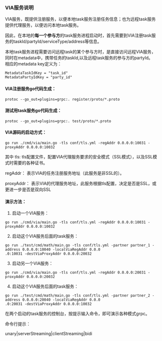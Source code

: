 ### VIA服务说明 

VIA服务，既提供注册服务，以便本地task服务注册任务信息；也为远程task服务提供代理服务，以便访问本地task服务。

因此，在本地的**每一个参与方**的task服务进程启动时，首先需要到VIA注册task服务的taskId/partyId/serviceType/address等信息。

本地task服务进程需要访问远程task的某个参与方时，是直接访问远程VIA服务，同时在metadata中，携带任务的taskId,以及远程task服务的参与方的partyId。
相应的metadata key定义为：
```
MetadataTaskIdKey = "task_id"
MetadataPartyIdKey = "party_id"
```

#### VIA注册服务go代码生成：
```
protoc --go_out=plugins=grpc:. register/proto/*.proto
```

#### 测试用task服务go代码生成：
```
protoc --go_out=plugins=grpc:. test/proto/*.proto
```

#### VIA源码的启动方式：
```
go run ./cmd/via/main.go -tls conf/tls.yml -regAddr 0.0.0.0:10031 -proxyAddr 0.0.0.0:10032
```
其中
tls:
tls配置文件，配置VIA代理服务要求的安全模式（SSL模式），以及SSL模式时需要的各种证书。

regAddr：
表示VIA的任务注册服务地址（此服务是非SSL的）。

proxyAddr：
表示VIA的代理服务地址，此服务根据tls配置，决定是否是SSL，或更进一步是否是双向SSL

#### 演示方法：

1. 启动一个VIA服务：
```
go run ./cmd/via/main.go -tls conf/tls.yml -regAddr 0.0.0.0:10031 -proxyAddr 0.0.0.0:10032
```
2. 启动这个VIA服务后面的task服务：
```
go run ./test/cmd/math/main.go -tls conf/tls.yml -partner partner_1 -address 0.0.0.0:10040 -localViaRegAddr 0.0.0
.0:10031 -destViaProxyAddr 0.0.0.0:20032

```
3. 启动另一个VIA服务：
```
go run ./cmd/via/main.go -tls conf/tls.yml -regAddr 0.0.0.0:20031 -proxyAddr 0.0.0.0:20032
```
4. 启动这个VIA服务后面的task服务：
```
go run ./test/cmd/math/main.go -tls conf/tls.yml -partner partner_2 -address 0.0.0.0:20040 -localViaRegAddr 0.0.0
.0:20031 -destViaProxyAddr 0.0.0.0:10032
```

在两个启动的task服务的控制台，按提示输入命令，即可演示各种模式grpc。

命令行提示：

unary|serverStreaming|clientStreaming|bidi

